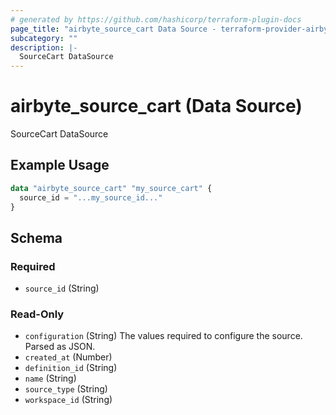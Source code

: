 ```yaml
---
# generated by https://github.com/hashicorp/terraform-plugin-docs
page_title: "airbyte_source_cart Data Source - terraform-provider-airbyte"
subcategory: ""
description: |-
  SourceCart DataSource
---
```


# airbyte_source_cart (Data Source)

SourceCart DataSource

## Example Usage

```terraform
data "airbyte_source_cart" "my_source_cart" {
  source_id = "...my_source_id..."
}
```

<!-- schema generated by tfplugindocs -->
## Schema

### Required

- `source_id` (String)

### Read-Only

- `configuration` (String) The values required to configure the source. Parsed as JSON.
- `created_at` (Number)
- `definition_id` (String)
- `name` (String)
- `source_type` (String)
- `workspace_id` (String)
